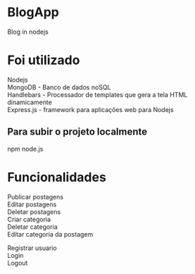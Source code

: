 # BlogApp
 Blog in nodejs

# Foi utilizado
<p>
 Nodejs<br>
 MongoDB - Banco de dados noSQL<br>
 Handlebars -  Processador de templates que gera a tela HTML dinamicamente<br> 
 Express.js - framework para aplicações web para Nodejs<br>
 
</p>

## Para subir o projeto localmente
npm node.js

# Funcionalidades
<p>
  Publicar postagens<br>
  Editar postagens<br>
  Deletar postagens<br>
  Criar categoria<br>
  Deletar categoria<br>
  Editar categoria da postagem<br>
 </p>
 <p>
  Registrar usuario<br>
  Login<br>
  Logout<br>
 </p>
